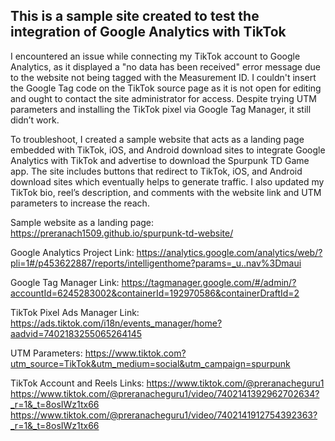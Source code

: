 ## This is a sample site created to test the integration of Google Analytics with TikTok

I encountered an issue while connecting my TikTok account to Google Analytics, as it displayed a "no data has been received" error message due to the website not being tagged with the Measurement ID. I couldn't insert the Google Tag code on the TikTok source page as it is not open for editing and ought to contact the site administrator for access. Despite trying UTM parameters and installing the TikTok pixel via Google Tag Manager, it still didn’t work.

To troubleshoot, I created a sample website that acts as a landing page embedded with TikTok, iOS, and Android download sites to integrate Google Analytics with TikTok and advertise to download the Spurpunk TD Game app. The site includes buttons that redirect to TikTok, iOS, and Android download sites which eventually helps to generate traffic. I also updated my TikTok bio, reel’s description, and  comments with the website link and UTM parameters to increase the reach.

Sample website as a landing page:
https://preranach1509.github.io/spurpunk-td-website/

Google Analytics Project Link: 
https://analytics.google.com/analytics/web/?pli=1#/p453622887/reports/intelligenthome?params=_u..nav%3Dmaui

Google Tag Manager Link: 
https://tagmanager.google.com/#/admin/?accountId=6245283002&containerId=192970586&containerDraftId=2

TikTok Pixel Ads Manager Link:
https://ads.tiktok.com/i18n/events_manager/home?aadvid=7402183255065264145

UTM Parameters:
https://www.tiktok.com?utm_source=TikTok&utm_medium=social&utm_campaign=spurpunk

TikTok Account and Reels Links:
https://www.tiktok.com/@preranacheguru1
https://www.tiktok.com/@preranacheguru1/video/7402141392962702634?_r=1&_t=8osIWz1tx66
https://www.tiktok.com/@preranacheguru1/video/7402141912754392363?_r=1&_t=8osIWz1tx66
